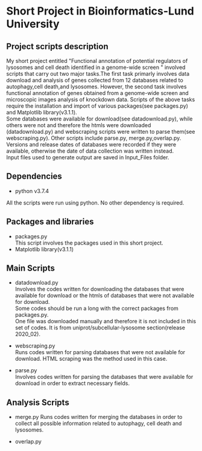 # Short Project in Bioinformatics-Lund University
## Project scripts description

My short project entitled "Functional annotation of potential regulators of lysosomes and cell death identified in a genome-wide screen " involved scripts that carry out two major tasks.The first task primarly involves data download and analysis of genes collected from 12 databases related to autophagy,cell death,and lysosomes. However, the second task involves functional annotation of genes obtained from a genome-wide screen and microscopic images analysis of knockdown data. 
Scripts of the above tasks require the installation and import of various packages(see packages.py) and Matplotlib library(v3.1.1). <br>
Some databases were available for download(see datadownload.py), while others were not and therefore the htmls were downloaded (datadownload.py) and webscraping scripts were written to parse them(see webscraping.py). Other scripts include parse.py, merge.py,overlap.py.
Versions and release dates of databases were recorded if they were available, otherwise the date of data collection was written instead.
<br>
Input files used to generate output are saved in Input_Files folder.


## Dependencies

* python v3.7.4

All the scripts were run using python. No other dependency is required.

## Packages and libraries
* packages.py<br>
This script involves the packages used in this short project.
* Matplotlib library(v3.1.1)

## Main Scripts
* datadownload.py<br>
Involves the codes written for downloading the databases that were available for download or the htmls of databases that were not available for download.<br>
Some codes should be run a long with the correct packages from packages.py.<br>
One file was downloaded manually and therefore it is not included in this set of codes. It is from uniprot/subcellular-lysosome section(release 2020_02).

* webscraping.py<br>
Runs codes written for parsing databases that were not available for download. HTML scraping was the method used in this case.


* parse.py<br>
Involves codes written for parsing the databases that were available for download in order to extract necessary fields.

## Analysis Scripts
* merge.py
Runs codes written for merging the databases in order to collect all possible information related to autophagy, cell death and lysosomes.


* overlap.py
